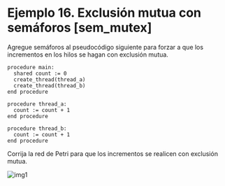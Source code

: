 # Ejemplo 16. Exclusión mutua con semáforos [sem_mutex]

Agregue semáforos al pseudocódigo siguiente para forzar a que los incrementos
en los hilos se hagan con exclusión mutua.
	
```
procedure main:
  shared count := 0
  create_thread(thread_a)
  create_thread(thread_b)
end procedure

procedure thread_a:
  count := count + 1
end procedure

procedure thread_b:
  count := count + 1
end procedure
```

Corrija la red de Petri para que los incrementos se realicen con exclusión mutua.

![img1](https://jeisson.ecci.ucr.ac.cr/concurrente/2022b/material/taskc/sem_mutex/sem_mutex_given.pnml)

